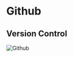 # Github

## Version Control
![Github](https://github.com/summerela/intro_programming_python/blob/master/Module7/github.jpg)
